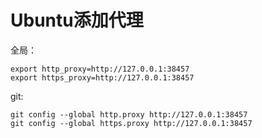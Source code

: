 # Ubuntu添加代理
全局：
```
export http_proxy=http://127.0.0.1:38457
export https_proxy=http://127.0.0.1:38457
```
git:
```
git config --global http.proxy http://127.0.0.1:38457
git config --global https.proxy http://127.0.0.1:38457
```